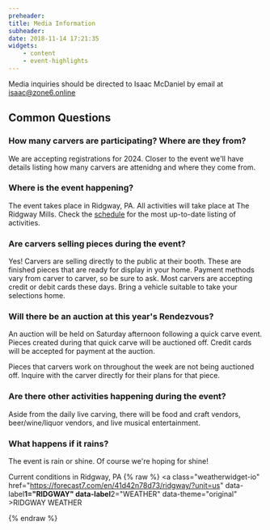 ```yaml
---
preheader: 
title: Media Information
subheader: 
date: 2018-11-14 17:21:35
widgets:
    - content
    - event-highlights
---
```


Media inquiries should be directed to Isaac McDaniel by email at isaac@zone6.online

## Common Questions

### How many carvers are participating? Where are they from?
We are accepting registrations for 2024. Closer to the event we'll have details listing how many carvers are attenidng and where they come from.

### Where is the event happening?
The event takes place in Ridgway, PA. All activities will take place at The Ridgway Mills. Check the [schedule](../schedule "2024 Rendezvous Schedule") for the most up-to-date listing of activities.

### Are carvers selling pieces during the event?
Yes! Carvers are selling directly to the public at their booth. These are finished pieces that are ready for display in your home. Payment methods vary from carver to carver, so be sure to ask. Most carvers are accepting credit or debit cards these days. Bring a vehicle suitable to take your selections home.

### Will there be an auction at this year's Rendezvous?
An auction will be held on Saturday afternoon following a quick carve event. Pieces created during that quick carve will be auctioned off. Credit cards will be accepted for payment at the auction.

Pieces that carvers work on throughout the week are not being auctioned off. Inquire with the carver directly for their plans for that piece.

### Are there other activities happening during the event?
Aside from the daily live carving, there will be food and craft vendors, beer/wine/liquor vendors, and live musical entertainment.

### What happens if it rains?
The event is rain or shine. Of course we're hoping for shine!

Current conditions in Ridgway, PA
{% raw %}
<a class="weatherwidget-io" href="https://forecast7.com/en/41d42n78d73/ridgway/?unit=us" data-label**1="RIDGWAY" data-label**2="WEATHER" data-theme="original" >RIDGWAY WEATHER</a>
<script>
!function(d,s,id){var js,fjs=d.getElementsByTagName(s)[0];if(!d.getElementById(id)){js=d.createElement(s);js.id=id;js.src='https://weatherwidget.io/js/widget.min.js';fjs.parentNode.insertBefore(js,fjs);}}(document,'script','weatherwidget-io-js');
</script>
{% endraw %}